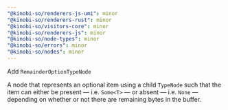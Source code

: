 ```yaml
---
"@kinobi-so/renderers-js-umi": minor
"@kinobi-so/renderers-rust": minor
"@kinobi-so/visitors-core": minor
"@kinobi-so/renderers-js": minor
"@kinobi-so/node-types": minor
"@kinobi-so/errors": minor
"@kinobi-so/nodes": minor
---
```


Add `RemainderOptionTypeNode`

A node that represents an optional item using a child `TypeNode` such that the item can either be present — i.e. `Some<T>` — or absent — i.e. `None` — depending on whether or not there are remaining bytes in the buffer.
